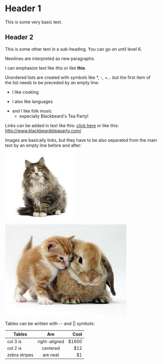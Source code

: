 # Header 1

This is some very basic text.

## Header 2

This is some other text in a sub-heading. You can go on until level 6.

Newlines are interpreted as new paragraphs.

I can emphasize text like *this* or like **this**.

Unordered lists are created with symbols like *, -, +... but the first item of the list needs to be preceded by an empty line:

* I like cooking
+ I also like languages
- and I like folk music
    - especially Blackbeard's Tea Party!
    
Links can be added in text like this: [click here](http://www.blackbeardsteaparty.com/) or like this: <http://www.blackbeardsteaparty.com/>

Images are basically links, but they have to be also separated from the main text by an empty line before and after:

![A super fluffy cat](images/fluffycat.jpg)

![Kitty and bunny](images/catbunny.jpg)

Tables can be written with -- and || symbols:

| Tables        | Are           | Cool  |
| ------------- |:-------------:| -----:|
| col 3 is      | right-aligned | $1600 |
| col 2 is      | centered      |   $12 |
| zebra stripes | are neat      |    $1 |